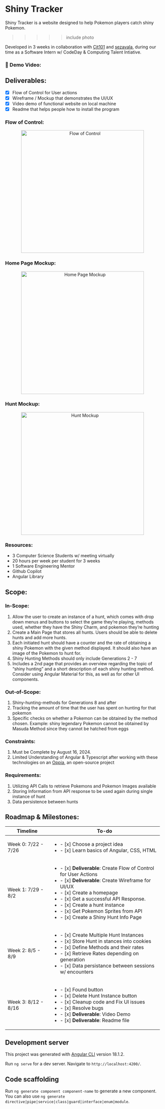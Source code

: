 # Shiny Tracker
Shiny Tracker is a website designed to help Pokemon players catch shiny Pokemon.   

>>>>> include photo


Developed in 3 weeks in collaboration with [Cjt101](https://github.com/cjt101) and [sezavala](https://github.com/sezavala), during our time as a Software Intern w/ CodeDay & Computing Talent Intiative. 

### 🎥 Demo Video: 



## Deliverables:
- [x] Flow of Control for User actions
- [x] Wireframe / Mockup that demonstrates the UI/UX
- [x] Video demo of functional website on local machine
- [x] Readme that helps people how to install the program

### Flow of Control:
<p align="center">
<img src="https://github.com/TedmanNguyen/soseproject/blob/main/User%20Flow%20of%20Control.png" alt="Flow of Control" width ="400" />
</p>

### Home Page Mockup:
<p align="center">
<img src="https://github.com/TedmanNguyen/soseproject/blob/main/Homepage%20Mockup.png" alt="Home Page Mockup" width="400"/>
</p>

### Hunt Mockup:
<p align="center">
<img src="https://github.com/TedmanNguyen/soseproject/blob/main/Hunt%20Instance%20Mockup.png" alt="Hunt Mockup" width="400"/>
</p>

### Resources: 
- 3 Computer Science Students w/ meeting virtually
- 20 hours per week per student for 3 weeks
- 1 Software Engineering Mentor  
- Github Copilot 
- Angular Library  

## Scope:

### In-Scope:
1. Allow the user to create an instance of a hunt, which comes with drop down menus and buttons to select the game they’re playing, methods used, whether they have the Shiny Charm, and pokemon they’re hunting
2. Create a Main Page that stores all hunts. Users should be able to delete hunts and add more hunts.
3. Each initiated hunt should have a counter and the rate of obtaining a shiny Pokemon with the given method displayed. It should also have an image of the Pokemon to hunt for.
4. Shiny Hunting Methods should only include Generations 2 - 7 
5. Includes a 2nd page that provides an overview regarding the topic of “shiny hunting” and a short description of each shiny hunting method. Consider using Angular Material for this, as well as for other UI components.

### Out-of-Scope:
1. Shiny-hunting-methods for Generations 8 and after
2. Tracking the amount of time that the user has spent on hunting for that pokemon
3. Specific checks on whether a Pokemon can be obtained by the method chosen. Example: shiny legendary Pokemon cannot be obtained by Masuda Method since they cannot be hatched from eggs

### Constraints:
1. Must be Complete by August 16, 2024.
2. Limited Understanding of Angular & Typescript after working with these technologies on an [Oppia](https://github.com/sezavala/oppia), an open-source project
   
### Requirements:
1. Utilizing API Calls to retrieve Pokemons and Pokemon Images available
2. Storing Information from API response to be used again during single instance of hunt
3. Data persistence between hunts

## Roadmap & Milestones:
| Timeline | To-do |
| ----------- | ----------- |
| Week 0: 7/22 - 7/26 | <ul><li>- [x] Choose a project idea </li><li>- [x] Learn basics of Angular, CSS, HTML
| Week 1: 7/29 - 8/2 | <ul><li>- [x] **Deliverable**: Create Flow of Control for User Actions </li><li>- [x] **Deliverable**: Create Wireframe for UI/UX </li><li>- [x] Create a homepage </li><li>- [x] Get a successful API Response. </li><li>- [x] Create a hunt instance </li><li>- [x] Get Pokemon Sprites from API </li><li>- [x] Create a Shiny Hunt Info Page|
| Week 2: 8/5 - 8/9 | <ul><li>- [x] Create Multiple Hunt Instances </li><li>- [x] Store Hunt in stances into cookies </li><li>- [x] Define Methods and their rates </li><li>- [x] Retrieve Rates depending on generation </li><li>- [x] Data persistance between sessions w/ encounters| 
| Week 3: 8/12 - 8/16 | <ul><li>- [x] Found button </li><li>- [x] Delete Hunt Instance button </li><li>- [x] Cleanup code and Fix UI issues </li><li>- [x] Resolve bugs </li><li>- [x] **Deliverable**: Video Demo </li><li>- [x] **Deliverable**: Readme file | 

## Development server
This project was generated with [Angular CLI](https://github.com/angular/angular-cli) version 18.1.2.  

Run `ng serve` for a dev server. 
Navigate to `http://localhost:4200/`. 

## Code scaffolding
Run `ng generate component component-name` to generate a new component. You can also use `ng generate directive|pipe|service|class|guard|interface|enum|module`.

